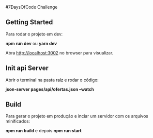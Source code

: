#7DaysOfCode Challenge

## Getting Started

Para rodar o projeto em dev:

**npm run dev** ou **yarn dev**

Abra [http://localhost:3002](http://localhost:3002) no browser para visualizar.

## Init api Server

Abrir o terminal na pasta raíz e rodar o código:

**json-server pages/api/ofertas.json –watch**

## Build 

Para gerar o projeto em produção e inciar um servidor com os arquivos minificados:

**npm run build** e depois **npm run start**

